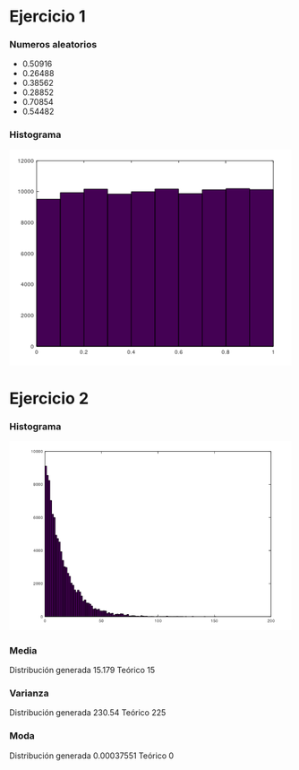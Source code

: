 # Ejercicio 1
### Numeros aleatorios
* 0.50916
* 0.26488
* 0.38562
* 0.28852
* 0.70854
* 0.54482

### Histograma
![Histograma ejercicio 1](/TP1/informe/imagenes/1-histograma.png)

# Ejercicio 2
### Histograma
![Histograma ejercicio 2](/TP1/informe/imagenes/2-histograma.png)

### Media
Distribución generada 15.179
Teórico 15

### Varianza
Distribución generada 230.54
Teórico 225

### Moda
Distribución generada 0.00037551
Teórico 0
